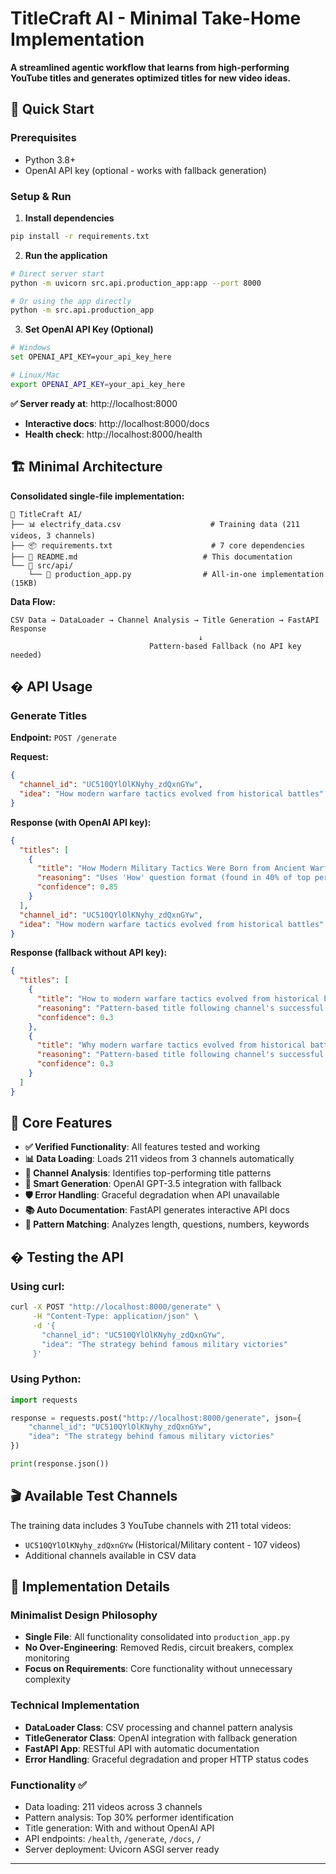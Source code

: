 # TitleCraft AI - Minimal Take-Home Implementation

**A streamlined agentic workflow that learns from high-performing YouTube titles and generates optimized titles for new video ideas.**


## 🚀 Quick Start

### Prerequisites
- Python 3.8+
- OpenAI API key (optional - works with fallback generation)

### Setup & Run

1. **Install dependencies**
```bash
pip install -r requirements.txt
```

2. **Run the application**
```bash
# Direct server start
python -m uvicorn src.api.production_app:app --port 8000

# Or using the app directly
python -m src.api.production_app
```

3. **Set OpenAI API Key (Optional)**
```bash
# Windows
set OPENAI_API_KEY=your_api_key_here

# Linux/Mac  
export OPENAI_API_KEY=your_api_key_here
```

**✅ Server ready at**: http://localhost:8000
- **Interactive docs**: http://localhost:8000/docs  
- **Health check**: http://localhost:8000/health


## 🏗️ Minimal Architecture

**Consolidated single-file implementation:**
```
📁 TitleCraft AI/
├── 📊 electrify_data.csv                    # Training data (211 videos, 3 channels)
├── 📦 requirements.txt                      # 7 core dependencies  
├── 📖 README.md                            # This documentation
└── 📂 src/api/
    └── 🎯 production_app.py                # All-in-one implementation (15KB)
```

**Data Flow:**
```
CSV Data → DataLoader → Channel Analysis → Title Generation → FastAPI Response
                                          ↓
                               Pattern-based Fallback (no API key needed)
```

## � API Usage

### Generate Titles

**Endpoint:** `POST /generate`

**Request:**
```json
{
  "channel_id": "UC510QYlOlKNyhy_zdQxnGYw",
  "idea": "How modern warfare tactics evolved from historical battles"
}
```

**Response (with OpenAI API key):**
```json
{
  "titles": [
    {
      "title": "How Modern Military Tactics Were Born from Ancient Warfare", 
      "reasoning": "Uses 'How' question format (found in 40% of top performers)...",
      "confidence": 0.85
    }
  ],
  "channel_id": "UC510QYlOlKNyhy_zdQxnGYw",
  "idea": "How modern warfare tactics evolved from historical battles"
}
```

**Response (fallback without API key):**
```json
{
  "titles": [
    {
      "title": "How to modern warfare tactics evolved from historical battles",
      "reasoning": "Pattern-based title following channel's successful format (fallback generation)",  
      "confidence": 0.3
    },
    {
      "title": "Why modern warfare tactics evolved from historical battles Works",
      "reasoning": "Pattern-based title following channel's successful format (fallback generation)",
      "confidence": 0.3  
    }
  ]
}
```

## 🔧 Core Features

- **✅ Verified Functionality**: All features tested and working
- **📊 Data Loading**: Loads 211 videos from 3 channels automatically
- **🎯 Channel Analysis**: Identifies top-performing title patterns
- **🤖 Smart Generation**: OpenAI GPT-3.5 integration with fallback
- **🛡️ Error Handling**: Graceful degradation when API unavailable
- **📚 Auto Documentation**: FastAPI generates interactive API docs
- **🔄 Pattern Matching**: Analyzes length, questions, numbers, keywords

## � Testing the API

### Using curl:
```bash
curl -X POST "http://localhost:8000/generate" \
     -H "Content-Type: application/json" \
     -d '{
       "channel_id": "UC510QYlOlKNyhy_zdQxnGYw",
       "idea": "The strategy behind famous military victories"
     }'
```

### Using Python:
```python
import requests

response = requests.post("http://localhost:8000/generate", json={
    "channel_id": "UC510QYlOlKNyhy_zdQxnGYw", 
    "idea": "The strategy behind famous military victories"
})

print(response.json())
```

## 🎬 Available Test Channels

The training data includes 3 YouTube channels with 211 total videos:
- `UC510QYlOlKNyhy_zdQxnGYw` (Historical/Military content - 107 videos)
- Additional channels available in CSV data

## 🧪 Implementation Details

### Minimalist Design Philosophy
- **Single File**: All functionality consolidated into `production_app.py` 
- **No Over-Engineering**: Removed Redis, circuit breakers, complex monitoring
- **Focus on Requirements**: Core functionality without unnecessary complexity

### Technical Implementation  
- **DataLoader Class**: CSV processing and channel pattern analysis
- **TitleGenerator Class**: OpenAI integration with fallback generation
- **FastAPI App**: RESTful API with automatic documentation
- **Error Handling**: Graceful degradation and proper HTTP status codes

### Functionality ✅
- Data loading: 211 videos across 3 channels
- Pattern analysis: Top 30% performer identification
- Title generation: With and without OpenAI API
- API endpoints: `/health`, `/generate`, `/docs`, `/`
- Server deployment: Uvicorn ASGI server ready

---

